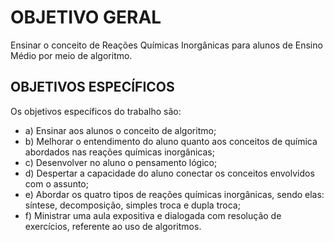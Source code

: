 # OBJETIVO GERAL

Ensinar o conceito de Reações Químicas Inorgânicas para alunos de Ensino Médio por meio de algoritmo.


## OBJETIVOS ESPECÍFICOS

Os objetivos específicos do trabalho são:

- a) Ensinar aos alunos o conceito de algoritmo;
- b) Melhorar o entendimento do aluno quanto aos conceitos de química abordados nas reações químicas inorgânicas;
- c) Desenvolver no aluno o pensamento lógico;
- d) Despertar a capacidade do aluno conectar os conceitos envolvidos com o assunto;
- e) Abordar os quatro tipos de reações químicas inorgânicas, sendo elas: síntese, decomposição, simples troca e dupla troca;
- f) Ministrar uma aula expositiva e dialogada com resolução de exercícios, referente ao uso de algoritmos.
